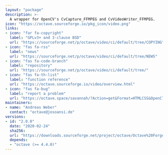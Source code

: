 ```yaml
---
layout: "package"
description: >-
  A wrapper for OpenCV's CvCapture_FFMPEG and CvVideoWriter_FFMPEG.
icon: "https://octave.sourceforge.io/pkg_icon/video.png"
links:
- icon: "far fa-copyright"
  label: "GPLv3+ and 3-clause BSD"
  url: "https://sourceforge.net/p/octave/video/ci/default/tree/COPYING"
- icon: "fas fa-rss"
  label: "news"
  url: "https://sourceforge.net/p/octave/video/ci/default/tree/NEWS"
- icon: "fas fa-code-branch"
  label: "repository"
  url: "https://sourceforge.net/p/octave/video/ci/default/tree/"
- icon: "fas fa-th-list"
  label: "function reference"
  url: "https://octave.sourceforge.io/video/overview.html"
- icon: "fas fa-bug"
  label: "report a problem"
  url: "https://octave.space/savannah/?Action=get&Format=HTMLCSS&OpenClosed=open&Title=[octave%20forge]%20(video)"
maintainers:
- name: "Andreas Weber"
  contact: "octave@josoansi.de"
versions:
- id: "2.0.0"
  date: "2020-02-24"
  sha256:
  url: "https://downloads.sourceforge.net/project/octave/Octave%20Forge%20Packages/Individual%20Package%20Releases/video-2.0.0.tar.gz"
  depends:
  - "octave (>= 4.4.0)"
---
```

